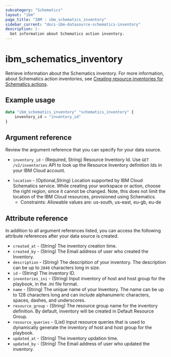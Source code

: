 ```yaml
---
subcategory: "Schematics"
layout: "ibm"
page_title: "IBM : ibm_schematics_inventory"
sidebar_current: "docs-ibm-datasource-schematics-inventory"
description: |-
  Get information about Schematics action inventory.
---
```


# ibm_schematics_inventory

Retrieve information about the Schematics inventory. For more information, about Schematics action inventories, see [Creating resource inventories for Schematics actions](https://cloud.ibm.com/docs/schematics?topic=schematics-inventories-setup).

## Example usage

```terraform
data "ibm_schematics_inventory" "schematics_inventory" {
	inventory_id = "inventory_id"
}
```

## Argument reference

Review the argument reference that you can specify for your data source.

- `inventory_id` - (Required, String) Resource Inventory Id. Use `GET /v2/inventories` API to look up the Resource Inventory definition Ids  in your IBM Cloud account.

* `location` - (Optional,String) Location supported by IBM Cloud Schematics service.  While creating your workspace or action, choose the right region, since it cannot be changed.  Note, this does not limit the location of the IBM Cloud resources, provisioned using Schematics.
  * Constraints: Allowable values are: us-south, us-east, eu-gb, eu-de

## Attribute reference

In addition to all argument references listed, you can access the following attribute references after your data source is created.

- `created_at` - (String) The inventory creation time.
- `created_by` - (String) The Email address of user who created the Inventory.
- `description` - (String) The description of your inventory. The description can be up to `2048` characters long in size.
- `id` - (String) The inventory ID.
- `inventories_ini` - (String) Input inventory of host and host group for the playbook,  in the .ini file format.
- `name` - (String) The unique name of your Inventory. The name can be up to 128 characters long and can include alphanumeric  characters, spaces, dashes, and underscores.
- `resource_group` - (String) The resource group name for the inventory definition. By default, inventory will be created in Default Resource Group.
- `resource_queries` - (List) Input resource queries that is used to dynamically generate  the inventory of host and host group for the playbook.
- `updated_at` - (String) The inventory updation time.
- `updated_by` - (String) The Email address of user who updated the inventory.
